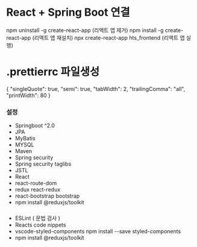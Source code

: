 # React + Spring Boot 연결

npm uninstall -g create-react-app (리액트 앱 제거)
npm install -g create-react-app (리액트 앱 재설치)
npx create-react-app hts_frontend (리액트 앱 실행)

# .prettierrc 파일생성

{
"singleQuote": true,
"semi": true,
"tabWidth": 2,
"trailingComma": "all",
"printWidth": 80
}

### 설정

- Springboot ^2.0
- JPA
- MyBatis
- MYSQL
- Maven
- Spring security
- Spring security taglibs
- JSTL
- React
- react-route-dom
- redux react-redux
- react-bootstrap bootstrap
- npm install @reduxjs/toolkit

###

- ESLint ( 문법 검사 )
- Reacts code nippets
- vscode-styled-components npm install --save styled-components
- npm install @reduxjs/toolkit
